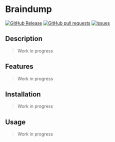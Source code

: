 # Braindump
[![GitHub Release](https://img.shields.io/github/release/zjayers/braindump.svg?style=flat)](https://github.com/zjayers/braindump/releases)
[![GitHub pull requests](https://img.shields.io/github/issues-pr/zjayers/braindump.svg?style=flat)](https://github.com/zjayers/braindump/pulls)
[![Issues](https://img.shields.io/github/issues-raw/zjayers/braindump.svg?maxAge=25000)](https://github.com/zjayers/braindump/issues)

## Description

> Work in progress

## Features

> Work in progress

## Installation

> Work in progress

## Usage

> Work in progress
